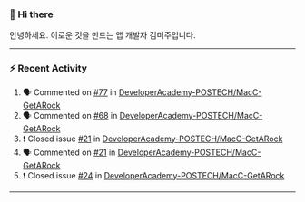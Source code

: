 ### 👋 Hi there 

안녕하세요. 이로운 것을 만드는 앱 개발자 김미주입니다. 

---
### :zap: Recent Activity

<!--START_SECTION:activity-->
1. 🗣 Commented on [#77](https://github.com/DeveloperAcademy-POSTECH/MacC-GetARock/issues/77) in [DeveloperAcademy-POSTECH/MacC-GetARock](https://github.com/DeveloperAcademy-POSTECH/MacC-GetARock)
2. 🗣 Commented on [#68](https://github.com/DeveloperAcademy-POSTECH/MacC-GetARock/issues/68) in [DeveloperAcademy-POSTECH/MacC-GetARock](https://github.com/DeveloperAcademy-POSTECH/MacC-GetARock)
3. ❗️ Closed issue [#21](https://github.com/DeveloperAcademy-POSTECH/MacC-GetARock/issues/21) in [DeveloperAcademy-POSTECH/MacC-GetARock](https://github.com/DeveloperAcademy-POSTECH/MacC-GetARock)
4. 🗣 Commented on [#21](https://github.com/DeveloperAcademy-POSTECH/MacC-GetARock/issues/21) in [DeveloperAcademy-POSTECH/MacC-GetARock](https://github.com/DeveloperAcademy-POSTECH/MacC-GetARock)
5. ❗️ Closed issue [#24](https://github.com/DeveloperAcademy-POSTECH/MacC-GetARock/issues/24) in [DeveloperAcademy-POSTECH/MacC-GetARock](https://github.com/DeveloperAcademy-POSTECH/MacC-GetARock)
<!--END_SECTION:activity-->

---

<!--
**compuTasha/compuTasha** is a ✨ _special_ ✨ repository because its `README.md` (this file) appears on your GitHub profile.

Here are some ideas to get you started:

- 🔭 I’m currently working on ...
- 🌱 I’m currently learning ...
- 👯 I’m looking to collaborate on ...
- 🤔 I’m looking for help with ...
- 💬 Ask me about ...
- 📫 How to reach me: ...
- 😄 Pronouns: ...
- ⚡ Fun fact: ...
-->